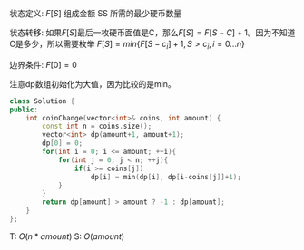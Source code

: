 状态定义: $F[S]$ 组成金额 SS 所需的最少硬币数量

状态转移: 如果$F[S]$最后一枚硬币面值是C，那么$F[S] = F[S-C]+1$。因为不知道C是多少，所以需要枚举 $F[S] = min\{F[S-c_i]+1, S>c_i, i=0...n\}$

边界条件: $F[0]=0$

注意dp数组初始化为大值，因为比较的是min。
```cpp
class Solution {
public:
    int coinChange(vector<int>& coins, int amount) {
        const int n = coins.size();
        vector<int> dp(amount+1, amount+1);
        dp[0] = 0;
        for(int i = 0; i <= amount; ++i){
            for(int j = 0; j < n; ++j){
                if(i >= coins[j])
                    dp[i] = min(dp[i], dp[i-coins[j]]+1);
            }
        }
        return dp[amount] > amount ? -1 : dp[amount];
    }
};
```
T: $O(n*amount)$
S: $O(amount)$